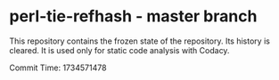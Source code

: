 # perl-tie-refhash - master branch

This repository contains the frozen state of the repository.
Its history is cleared. It is used only for static code
analysis with Codacy.

Commit Time: 1734571478